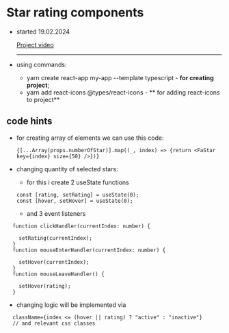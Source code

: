 # Star rating components

- started 19.02.2024

  [Project video](https://www.youtube.com/watch?v=5ZdHfJVAY-s&t=2703s)

  ***

- using commands:
  - yarn create react-app my-app --template typescript - **for creating project**;
  - yarn add react-icons @types/react-icons - ** for adding react-icons to project**

## code hints

- for creating array of elements we can use this code:
  ```
  {[...Array(props.numberOfStar)].map((_, index) => {return <FaStar key={index} size={50} />})}
  ```
- changing quantity of selected stars:

  - for this i create 2 useState functions

  ```
  const [rating, setRating] = useState(0);
  const [hover, setHover] = useState(0);
  ```

  - and 3 event listeners

```
  function clickHandler(currentIndex: number) {

    setRating(currentIndex);
  }
  function mouseEnterHandler(currentIndex: number) {

    setHover(currentIndex);
  }
  function mouseLeaveHandler() {

    setHover(rating);
  }

```

- changing logic will be implemented via

```
  className={index <= (hover || rating) ? "active" : "inactive"}
  // and relevant css classes
```
